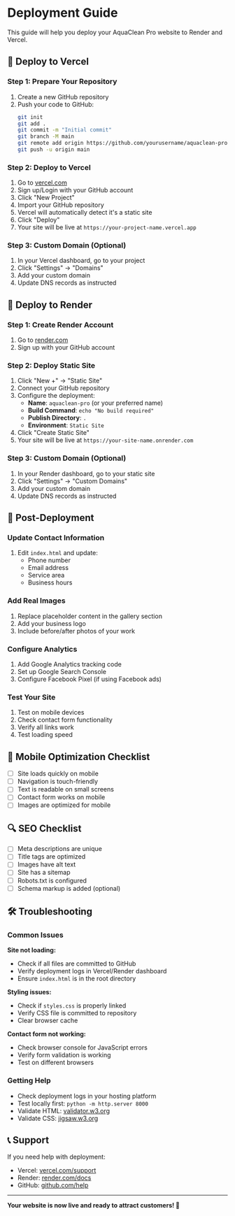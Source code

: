 # Deployment Guide

This guide will help you deploy your AquaClean Pro website to Render and Vercel.

## 🚀 Deploy to Vercel

### Step 1: Prepare Your Repository
1. Create a new GitHub repository
2. Push your code to GitHub:
   ```bash
   git init
   git add .
   git commit -m "Initial commit"
   git branch -M main
   git remote add origin https://github.com/yourusername/aquaclean-pro.git
   git push -u origin main
   ```

### Step 2: Deploy to Vercel
1. Go to [vercel.com](https://vercel.com)
2. Sign up/Login with your GitHub account
3. Click "New Project"
4. Import your GitHub repository
5. Vercel will automatically detect it's a static site
6. Click "Deploy"
7. Your site will be live at `https://your-project-name.vercel.app`

### Step 3: Custom Domain (Optional)
1. In your Vercel dashboard, go to your project
2. Click "Settings" → "Domains"
3. Add your custom domain
4. Update DNS records as instructed

## 🌊 Deploy to Render

### Step 1: Create Render Account
1. Go to [render.com](https://render.com)
2. Sign up with your GitHub account

### Step 2: Deploy Static Site
1. Click "New +" → "Static Site"
2. Connect your GitHub repository
3. Configure the deployment:
   - **Name**: `aquaclean-pro` (or your preferred name)
   - **Build Command**: `echo "No build required"`
   - **Publish Directory**: `.`
   - **Environment**: `Static Site`
4. Click "Create Static Site"
5. Your site will be live at `https://your-site-name.onrender.com`

### Step 3: Custom Domain (Optional)
1. In your Render dashboard, go to your static site
2. Click "Settings" → "Custom Domains"
3. Add your custom domain
4. Update DNS records as instructed

## 🔧 Post-Deployment

### Update Contact Information
1. Edit `index.html` and update:
   - Phone number
   - Email address
   - Service area
   - Business hours

### Add Real Images
1. Replace placeholder content in the gallery section
2. Add your business logo
3. Include before/after photos of your work

### Configure Analytics
1. Add Google Analytics tracking code
2. Set up Google Search Console
3. Configure Facebook Pixel (if using Facebook ads)

### Test Your Site
1. Test on mobile devices
2. Check contact form functionality
3. Verify all links work
4. Test loading speed

## 📱 Mobile Optimization Checklist

- [ ] Site loads quickly on mobile
- [ ] Navigation is touch-friendly
- [ ] Text is readable on small screens
- [ ] Contact form works on mobile
- [ ] Images are optimized for mobile

## 🔍 SEO Checklist

- [ ] Meta descriptions are unique
- [ ] Title tags are optimized
- [ ] Images have alt text
- [ ] Site has a sitemap
- [ ] Robots.txt is configured
- [ ] Schema markup is added (optional)

## 🛠️ Troubleshooting

### Common Issues

**Site not loading:**
- Check if all files are committed to GitHub
- Verify deployment logs in Vercel/Render dashboard
- Ensure `index.html` is in the root directory

**Styling issues:**
- Check if `styles.css` is properly linked
- Verify CSS file is committed to repository
- Clear browser cache

**Contact form not working:**
- Check browser console for JavaScript errors
- Verify form validation is working
- Test on different browsers

### Getting Help

- Check deployment logs in your hosting platform
- Test locally first: `python -m http.server 8000`
- Validate HTML: [validator.w3.org](https://validator.w3.org)
- Validate CSS: [jigsaw.w3.org](https://jigsaw.w3.org/css-validator)

## 📞 Support

If you need help with deployment:
- Vercel: [vercel.com/support](https://vercel.com/support)
- Render: [render.com/docs](https://render.com/docs)
- GitHub: [github.com/help](https://github.com/help)

---

**Your website is now live and ready to attract customers! 🎉** 